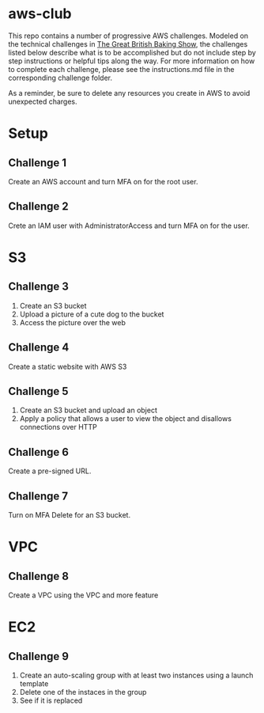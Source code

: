 # aws-club
This repo contains a number of progressive AWS challenges. Modeled on the technical challenges in [The Great British Baking Show](https://www.netflix.com/title/80063224), the challenges listed below describe what is to be accomplished but do not include step by step instructions or helpful tips along the way. For more information on how to complete each challenge, please see the instructions.md file in the corresponding challenge folder.

As a reminder, be sure to delete any resources you create in AWS to avoid unexpected charges. 

# Setup

## Challenge 1
Create an AWS account and turn MFA on for the root user.

## Challenge 2
Crete an IAM user with AdministratorAccess and turn MFA on for the user.

# S3

## Challenge 3
1. Create an S3 bucket
1. Upload a picture of a cute dog to the bucket
1. Access the picture over the web

## Challenge 4
Create a static website with AWS S3

## Challenge 5
1. Create an S3 bucket and upload an object
1. Apply a policy that allows a user to view the object and disallows connections over HTTP

## Challenge 6
Create a pre-signed URL.

## Challenge 7
Turn on MFA Delete for an S3 bucket.

# VPC

## Challenge 8
Create a VPC using the VPC and more feature

# EC2

## Challenge 9
1. Create an auto-scaling group with at least two instances using a launch template
1. Delete one of the instaces in the group
1. See if it is replaced
